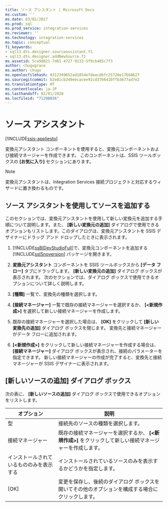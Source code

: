 ```yaml
---
title: ソース アシスタント | Microsoft Docs
ms.custom: ''
ms.date: 03/01/2017
ms.prod: sql
ms.prod_service: integration-services
ms.reviewer: ''
ms.technology: integration-services
ms.topic: conceptual
f1_keywords:
- sql13.dts.designer.sourceassistant.f1
- sql13.dts.designer.addNewSource.f1
ms.assetid: 5ca9d821-7d61-4727-9133-5f9cb485c7f3
author: chugugrace
ms.author: chugu
ms.openlocfilehash: 0312349652ad1854efdeacdbfc25726e1766862f
ms.sourcegitcommit: b2e81cb349eecacee91cd3766410ffb3677ad7e2
ms.translationtype: HT
ms.contentlocale: ja-JP
ms.lasthandoff: 02/01/2020
ms.locfileid: "71298036"
---
```

# <a name="source-assistant"></a>ソース アシスタント

[!INCLUDE[ssis-appliesto](../../includes/ssis-appliesto-ssvrpluslinux-asdb-asdw-xxx.md)]


  変換元アシスタント コンポーネントを使用すると、変換元コンポーネントおよび接続マネージャーを作成できます。 このコンポーネントは、SSIS ツールボックスの **[お気に入り]** セクションにあります。  
  
> [!NOTE]  
>  変換元アシスタントは、Integration Services 接続プロジェクトと対応するウィザードに置き換わるものです。  
  
## <a name="add-a-source-with-source-assistant"></a>ソース アシスタントを使用してソースを追加する
このセクションでは、変換元アシスタントを使用して新しい変換元を追加する手順について説明します。また、 **[新しい変換元の追加]** ダイアログで使用できるオプションもリストします。このダイアログは、変換元アシスタントを SSIS デザイナーにドラッグ アンド ドロップしたときに表示されます。  

1.  [!INCLUDE[ssBIDevStudioFull](../../includes/ssbidevstudiofull-md.md)]で、変換元コンポーネントを追加する [!INCLUDE[ssISnoversion](../../includes/ssisnoversion-md.md)] パッケージを開きます。  
  
2.  **変換元アシスタント** コンポーネントを SSIS ツールボックスから **[データ フロー]** タブにドラッグします。 **[新しい変換元の追加]** ダイアログ ボックスが表示されます。 次のセクションでは、ダイアログ ボックスで使用できるオプションについて詳しく説明します。  
  
3.  **[種類]** 一覧で、変換先の種類を選択します。  
  
4.  **[接続マネージャー]** 一覧で既存の接続マネージャーを選択するか、 **[\<新規作成>]** を選択して新しい接続マネージャーを作成します。  
  
5.  既存の接続マネージャーを選択した場合は、 **[OK]** をクリックして **[新しい変換先の追加]** ダイアログ ボックスを閉じます。 変換先と接続マネージャーがデータ フローに追加されます。  
  
6.  **[\<新規作成>]** をクリックして新しい接続マネージャーを作成する場合は、 **[接続マネージャー]** ダイアログ ボックスが表示され、接続のパラメーターを指定できます。 新しい接続マネージャーの作成が完了すると、変換先と接続マネージャーが SSIS デザイナーに表示されます。  

## <a name="add-new-source-dialog-box"></a>[新しいソースの追加] ダイアログ ボックス
次の表に、 **[新しいソースの追加]** ダイアログ ボックスで使用できるオプションをリストします。  
  
|オプション|説明|  
|------------|-----------------|  
|型|接続先のソースの種類を選択します。|  
|接続マネージャー|既存の接続マネージャーを選択するか、 **[\<新規作成>]** をクリックして新しい接続マネージャーを作成します。|  
|インストールされているもののみを表示する|インストールされているソースのみを表示するかどうかを指定します。|  
|[OK]|変更を保存し、後続のダイアログ ボックスを開いてその他のオプションを構成する場合にクリックします。| 
  
